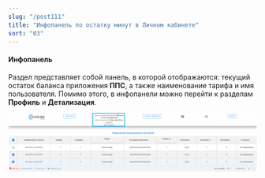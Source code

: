 ```yaml
---
slug: "/post111"
title: "Инфопанель по остатку минут в Личном кабинете"
sort: "03"
---
```


#### Инфопанель

Раздел представляет собой панель, в которой отображаются: текущий остаток баланса приложения **ППС**, а также наименование тарифа и имя пользователя. Помимо этого, в инфопанели можно перейти к разделам **Профиль** и **Детализация**.

![Картинка](./images/balance_keys_main.png "Инфопанель по модулю ППС")